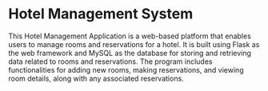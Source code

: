 # Hotel Management System
 This Hotel Management Application is a web-based platform that enables users to manage rooms and reservations for a hotel. It is built using Flask as the web framework and MySQL as the database for storing and retrieving data related to rooms and reservations. The program includes functionalities for adding new rooms, making reservations, and viewing room details, along with any associated reservations.
